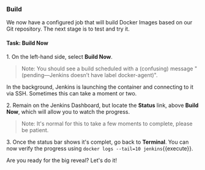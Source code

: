 ### Build

We now have a configured job that will build Docker Images based on our Git repository. The next stage is to test and try it.

#### Task: Build Now

1\. On the left-hand side, select **Build Now**.

>Note: You should see a build scheduled with a (confusing) message "(pending—Jenkins doesn’t have label docker-agent)".

In the background, Jenkins is launching the container and connecting to it via SSH. Sometimes this can take a moment or two.

2\. Remain on the Jenkins Dashboard, but locate the **Status** link, above **Build Now**, which will allow you to watch the progress.<br>

>Note: It's normal for this to take a few moments to complete, please be patient.

3\. Once the status bar shows it's complet, go back to **Terminal**. You can now verify the progress using `docker logs --tail=10 jenkins`{{execute}}.<br>

Are you ready for the big reveal? Let's do it!
